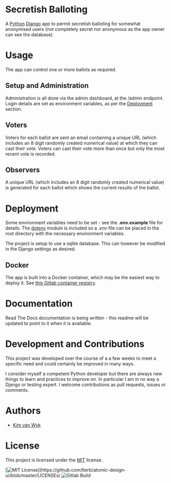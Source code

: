 # Secretish Balloting

A [Python](https://www.python.org/) [Django](https://www.djangoproject.com/) app to permit secretish balloting for somewhat anonymised users (not completely secret nor anonymous as the app owner can see the database).

# Usage

The app can control one or more ballots as required. 

## Setup and Administration

Administration is all done via the admin dashboard, at the /admin endpoint. Login details are set as environment variables, as per the [Deployment](#deployment) section.

## Voters

Voters for each ballot are sent an email containing a unique URL (which includes an 8 digit randomly created numerical value) at which they can cast their vote. Voters can cast their vote more than once but only the most recent vote is recorded.

## Observers

A unique URL (which includes an 8 digit randomly created numerical value) is generated for each ballot which shows the current results of the ballot.

# Deployment

Some environment variables need to be set - see the **.env.example** file for details. The [dotenv](https://pypi.org/project/python-dotenv/) module is included so a *.env* file can be placed in the root directory with the necessary environment variables.

The project is setup to use a sqlite database. This can however be modified in the Django settings as desired.

## Docker

The app is built into a Docker container, which may be the easiest way to deploy it. See [this Gitlab container registry](https://gitlab.com/kimvanwyk/secretish-balloting/container_registry).

# Documentation

Read The Docs documentation is being written - this readme will be updated to point to it when it is available.

# Development and Contributions

This project was developed over the course of a a few weeks to meet a specific need and could certainly be improved in many ways.

I consider myself a competent Python developer but there are always new things to learn and practices to improve on. In particular I am in no way a Django or testing expert. I welcome contributions as pull requests, issues or comments.

# Authors
    
- [Kim van Wyk](https://kimvanwyk.co.za/)

# License

This project is licensed under the [MIT](https://choosealicense.com/licenses/mit/) license.

  
[![MIT License](https://img.shields.io/apm/l/atomic-design-ui.svg?)](https://github.com/tterb/atomic-design-ui/blob/master/LICENSEs)
![Gitlab Build](https://img.shields.io/gitlab/pipeline/kimvanwyk/secretish-balloting/master)

  

  


  
